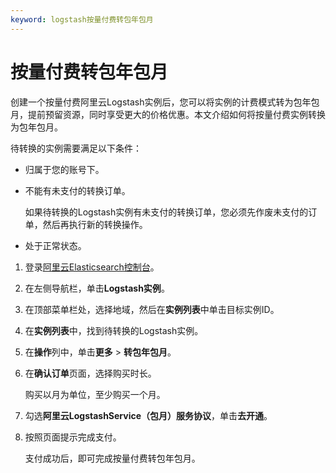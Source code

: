 ```yaml
---
keyword: logstash按量付费转包年包月
---
```


# 按量付费转包年包月

创建一个按量付费阿里云Logstash实例后，您可以将实例的计费模式转为包年包月，提前预留资源，同时享受更大的价格优惠。本文介绍如何将按量付费实例转换为包年包月。

待转换的实例需要满足以下条件：

-   归属于您的账号下。
-   不能有未支付的转换订单。

    如果待转换的Logstash实例有未支付的转换订单，您必须先作废未支付的订单，然后再执行新的转换操作。

-   处于正常状态。

1.  登录[阿里云Elasticsearch控制台](https://elasticsearch.console.aliyun.com/#/home)。

2.  在左侧导航栏，单击**Logstash实例**。

3.  在顶部菜单栏处，选择地域，然后在**实例列表**中单击目标实例ID。

4.  在**实例列表**中，找到待转换的Logstash实例。

5.  在**操作**列中，单击**更多** \> **转包年包月**。

6.  在**确认订单**页面，选择购买时长。

    购买以月为单位，至少购买一个月。

7.  勾选**阿里云LogstashService（包月）服务协议**，单击**去开通**。

8.  按照页面提示完成支付。

    支付成功后，即可完成按量付费转包年包月。


